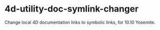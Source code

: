 4d-utility-doc-symlink-changer
==============================

Change local 4D documentation links to symbolic links, for 10.10 Yosemite.
